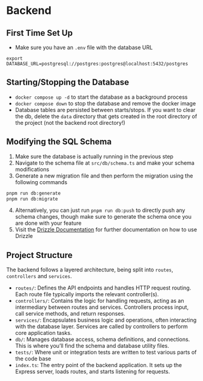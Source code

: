 # Backend

## First Time Set Up

- Make sure you have an `.env` file with the database URL

```env
export DATABASE_URL=postgresql://postgres:postgres@localhost:5432/postgres

```

## Starting/Stopping the Database

- `docker compose up -d` to start the database as a background process
- `docker compose down` to stop the database and remove the docker image
- Database tables are persisted between starts/stops. If you want to clear the db, delete the `data` directory that gets created in the root directory of the project (not the backend root directory!)

## Modifying the SQL Schema

1. Make sure the database is actually running in the previous step
1. Navigate to the schema file at `src/db/schema.ts` and make your schema modifications
1. Generate a new migration file and then perform the migration using the following commands

```bash
pnpm run db:generate
pnpm run db:migrate
```

4. Alternatively, you can just run `pnpm run db:push` to directly push any schema changes, though make sure to generate the schema once you are done with your feature
5. Visit the [Drizzle Documentation](https://orm.drizzle.team/docs/overview) for further documentation on how to use Drizzle

## Project Structure

The backend follows a layered architecture, being split into `routes`, `controllers` and `services`.

- `routes/`: Defines the API endpoints and handles HTTP request routing. Each route file typically imports the relevant controller(s).
- `controllers/`: Contains the logic for handling requests, acting as an intermediary between routes and services. Controllers process input, call service methods, and return responses.
- `services/`: Encapsulates business logic and operations, often interacting with the database layer. Services are called by controllers to perform core application tasks.
- `db/`: Manages database access, schema definitions, and connections. This is where you’ll find the schema and database utility files.
- `tests/`: Where unit or integration tests are written to test various parts of the code base
- `index.ts`: The entry point of the backend application. It sets up the Express server, loads routes, and starts listening for requests.
